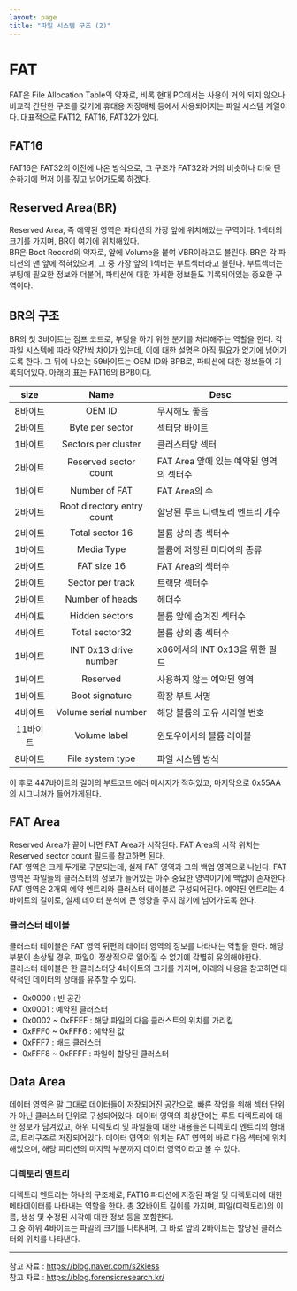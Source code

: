 ```yaml
---
layout: page
title: "파일 시스템 구조 (2)"
---
```


# FAT
FAT은 File Allocation Table의 약자로, 비록 현대 PC에서는 사용이 거의 되지 않으나 비교적 간단한 구조를 갖기에 휴대용 저장매체 등에서 사용되어지는 파일 시스템 계열이다. 대표적으로 FAT12, FAT16, FAT32가 있다.

## FAT16
FAT16은 FAT32의 이전에 나온 방식으로, 그 구조가 FAT32와 거의 비슷하나 더욱 단순하기에 먼저 이를 짚고 넘어가도록 하겠다.

## Reserved Area(BR)
Reserved Area, 즉 에약된 영역은 파티션의 가장 앞에 위치해있는 구역이다. 1섹터의 크기를 가지며, BR이 여기에 위치해있다.  
BR은 Boot Record의 약자로, 앞에 Volume을 붙여 VBR이라고도 불린다. BR은 각 파티션의 맨 앞에 적혀있으며, 그 중 가장 앞의 1섹터는 부트섹터라고 불린다. 부트섹터는 부팅에 필요한 정보와 더불어, 파티션에 대한 자세한 정보들도 기록되어있는 중요한 구역이다.

## BR의 구조
BR의 첫 3바이트는 점프 코드로, 부팅을 하기 위한 분기를 처리해주는 역할을 한다. 각 파일 시스템에 따라 약간씩 차이가 있는데, 이에 대한 설명은 아직 필요가 없기에 넘어가도록 한다.
그 뒤에 나오는 59바이트는 OEM ID와 BPB로, 파티션에 대한 정보들이 기록되어있다. 아래의 표는 FAT16의 BPB이다.

|size|Name|Desc|
|:--:|:--:|--|
|8바이트|OEM ID|무시해도 좋음|
|2바이트|Byte per sector|섹터당 바이트|
|1바이트|Sectors per cluster|클러스터당 섹터|
|2바이트|Reserved sector count|FAT Area 앞에 있는 예약된 영역의 섹터수|
|1바이트|Number of FAT|FAT Area의 수|
|2바이트|Root directory entry count|할당된 루트 디렉토리 엔트리 개수|
|2바이트|Total sector 16|볼륨 상의 총 섹터수|
|1바이트|Media Type|볼륨에 저장된 미디어의 종류|
|2바이트|FAT size 16|FAT Area의 섹터수|
|2바이트|Sector per track|트랙당 섹터수|
|2바이트|Number of heads|헤더수|
|4바이트|Hidden sectors|볼륨 앞에 숨겨진 섹터수|
|4바이트|Total sector32|볼륨 상의 총 섹터수|
|1바이트|INT 0x13 drive number|x86에서의 INT 0x13을 위한 필드|
|1바이트|Reserved|사용하지 않는 예약된 영역|
|1바이트|Boot signature|확장 부트 서명|
|4바이트|Volume serial number|해당 볼륨의 고유 시리얼 번호|
|11바이트|Volume label|윈도우에서의 볼륨 레이블|
|8바이트|File system type|파일 시스템 방식|

이 후로 447바이트의 길이의 부트코드 에러 메시지가 적혀있고, 마지막으로 0x55AA의 시그니쳐가 들어가게된다.

## FAT Area
Reserved Area가 끝이 나면 FAT Area가 시작된다. FAT Area의 시작 위치는 Reserved sector count 필드를 참고하면 된다.  
FAT 영역은 크게 두개로 구분되는데, 실제 FAT 영역과 그의 백업 영역으로 나뉜다. FAT 영역은 파일들의 클러스터의 정보가 들어있는 아주 중요한 영역이기에 백업이 존재한다.  
FAT 영역은 2개의 예약 엔트리와 클러스터 테이블로 구성되어진다. 예약된 엔트리는 4바이트의 길이로, 실제 데이터 분석에 큰 영향을 주지 않기에 넘어가도록 한다.  

### 클러스터 테이블
클러스터 테이블은 FAT 영역 뒤편의 데이터 영역의 정보를 나타내는 역할을 한다. 해당 부분이 손상될 경우, 파일이 정상적으로 읽어질 수 없기에 각별히 유의해야한다.  
클러스터 테이블은 한 클러스터당 4바이트의 크기를 가지며, 아래의 내용을 참고하면 대략적인 데이터의 상태를 유추할 수 있다.
* 0x0000 : 빈 공간
* 0x0001 : 예약된 클러스터
* 0x0002 ~ 0xFFEF : 해당 파일의 다음 클러스트의 위치를 가리킴
* 0xFFF0 ~ 0xFFF6 : 예약된 값
* 0xFFF7 : 배드 클러스터
* 0xFFF8 ~ 0xFFFF : 파일이 할당된 클러스터

## Data Area
데이터 영역은 말 그대로 데이터들이 저장되어진 공간으로, 빠른 작업을 위해 섹터 단위가 아닌 클러스터 단위로 구성되어있다. 데이터 영역의 최상단에는 루트 디렉토리에 대한 정보가 담겨있고, 하위 디렉토리 및 파일들에 대한 내용들은 디렉토리 엔트리의 형태로, 트리구조로 저장되어있다.
데이터 영역의 위치는 FAT 영역의 바로 다음 섹터에 위치해있으며, 해당 파티션의 마지막 부분까지 데이터 영역이라고 볼 수 있다.

### 디렉토리 엔트리
디렉토리 엔트리는 하나의 구조체로, FAT16 파티션에 저장된 파일 및 디렉토리에 대한 메타데이터를 나타내는 역할을 한다. 총 32바이트 길이를 가지며, 파일(디렉토리)의 이름, 생성 및 수정된 시각에 대한 정보 등을 포함한다.  
그 중 하위 4바이트는 파일의 크기를 나타내며, 그 바로 앞의 2바이트는 할당된 클러스터의 위치를 나타낸다.

***
참고 자료 : https://blog.naver.com/s2kiess  
참고 자료 : https://blog.forensicresearch.kr/
